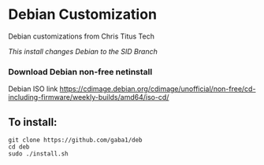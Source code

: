 # Debian Customization
Debian customizations from Chris Titus Tech
 
_This install changes Debian to the SID Branch_

### Download Debian non-free netinstall

Debian ISO link <https://cdimage.debian.org/cdimage/unofficial/non-free/cd-including-firmware/weekly-builds/amd64/iso-cd/>

## To install:

```
git clone https://github.com/gaba1/deb
cd deb
sudo ./install.sh
```

